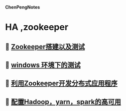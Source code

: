 **ChenPengNotes**

# HA ,zookeeper

## 📕 [Zookeeper搭建以及测试](01.md)	

## 📕 [windows 环境下的测试](02.md)	

## 📕 [利用Zookeeper开发分布式应用程序](03.md)	

## 📕 [配置Hadoop，yarn，spark的高可用](04.md)		

